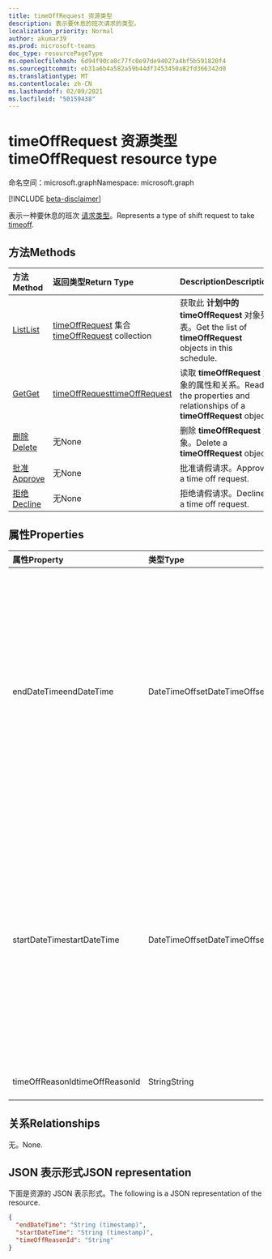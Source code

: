 ```yaml
---
title: timeOffRequest 资源类型
description: 表示要休息的班次请求的类型。
localization_priority: Normal
author: akumar39
ms.prod: microsoft-teams
doc_type: resourcePageType
ms.openlocfilehash: 6d94f90ca0c77fc0e97de94027a4bf5b591820f4
ms.sourcegitcommit: eb31a6b4a582a59b44df3453450a82fd366342d0
ms.translationtype: MT
ms.contentlocale: zh-CN
ms.lasthandoff: 02/09/2021
ms.locfileid: "50159438"
---
```

# <a name="timeoffrequest-resource-type"></a><span data-ttu-id="2a411-103">timeOffRequest 资源类型</span><span class="sxs-lookup"><span data-stu-id="2a411-103">timeOffRequest resource type</span></span>

<span data-ttu-id="2a411-104">命名空间：microsoft.graph</span><span class="sxs-lookup"><span data-stu-id="2a411-104">Namespace: microsoft.graph</span></span>

[!INCLUDE [beta-disclaimer](../../includes/beta-disclaimer.md)]

<span data-ttu-id="2a411-105">表示一种要休息的班次 [请求类型](../resources/timeoff.md)。</span><span class="sxs-lookup"><span data-stu-id="2a411-105">Represents a type of shift request to take [timeoff](../resources/timeoff.md).</span></span>

## <a name="methods"></a><span data-ttu-id="2a411-106">方法</span><span class="sxs-lookup"><span data-stu-id="2a411-106">Methods</span></span>

| <span data-ttu-id="2a411-107">方法</span><span class="sxs-lookup"><span data-stu-id="2a411-107">Method</span></span>       | <span data-ttu-id="2a411-108">返回类型</span><span class="sxs-lookup"><span data-stu-id="2a411-108">Return Type</span></span> | <span data-ttu-id="2a411-109">Description</span><span class="sxs-lookup"><span data-stu-id="2a411-109">Description</span></span> |
|:-------------|:------------|:------------|
| [<span data-ttu-id="2a411-110">List</span><span class="sxs-lookup"><span data-stu-id="2a411-110">List</span></span>](../api/timeoffrequest-list.md) | <span data-ttu-id="2a411-111">[timeOffRequest](timeoffrequest.md) 集合</span><span class="sxs-lookup"><span data-stu-id="2a411-111">[timeOffRequest](timeoffrequest.md) collection</span></span> | <span data-ttu-id="2a411-112">获取此 **计划中的 timeOffRequest** 对象列表。</span><span class="sxs-lookup"><span data-stu-id="2a411-112">Get the list of **timeOffRequest** objects in this schedule.</span></span>|
| [<span data-ttu-id="2a411-113">Get</span><span class="sxs-lookup"><span data-stu-id="2a411-113">Get</span></span>](../api/timeoffrequest-get.md) | [<span data-ttu-id="2a411-114">timeOffRequest</span><span class="sxs-lookup"><span data-stu-id="2a411-114">timeOffRequest</span></span>](timeoffrequest.md) | <span data-ttu-id="2a411-115">读取 **timeOffRequest** 对象的属性和关系。</span><span class="sxs-lookup"><span data-stu-id="2a411-115">Read the properties and relationships of a **timeOffRequest** object.</span></span> |
| [<span data-ttu-id="2a411-116">删除</span><span class="sxs-lookup"><span data-stu-id="2a411-116">Delete</span></span>](../api/timeoffrequest-delete.md) | <span data-ttu-id="2a411-117">无</span><span class="sxs-lookup"><span data-stu-id="2a411-117">None</span></span> | <span data-ttu-id="2a411-118">删除 **timeOffRequest** 对象。</span><span class="sxs-lookup"><span data-stu-id="2a411-118">Delete a **timeOffRequest** object.</span></span> |
| [<span data-ttu-id="2a411-119">批准</span><span class="sxs-lookup"><span data-stu-id="2a411-119">Approve</span></span>](../api/timeoffrequest-approve.md)|<span data-ttu-id="2a411-120">无</span><span class="sxs-lookup"><span data-stu-id="2a411-120">None</span></span>|<span data-ttu-id="2a411-121">批准请假请求。</span><span class="sxs-lookup"><span data-stu-id="2a411-121">Approve a time off request.</span></span>|
| [<span data-ttu-id="2a411-122">拒绝</span><span class="sxs-lookup"><span data-stu-id="2a411-122">Decline</span></span>](../api/timeoffrequest-decline.md)|<span data-ttu-id="2a411-123">无</span><span class="sxs-lookup"><span data-stu-id="2a411-123">None</span></span>|<span data-ttu-id="2a411-124">拒绝请假请求。</span><span class="sxs-lookup"><span data-stu-id="2a411-124">Decline a time off request.</span></span>|

## <a name="properties"></a><span data-ttu-id="2a411-125">属性</span><span class="sxs-lookup"><span data-stu-id="2a411-125">Properties</span></span>

| <span data-ttu-id="2a411-126">属性</span><span class="sxs-lookup"><span data-stu-id="2a411-126">Property</span></span>     | <span data-ttu-id="2a411-127">类型</span><span class="sxs-lookup"><span data-stu-id="2a411-127">Type</span></span>        | <span data-ttu-id="2a411-128">说明</span><span class="sxs-lookup"><span data-stu-id="2a411-128">Description</span></span> |
|:-------------|:------------|:------------|
|<span data-ttu-id="2a411-129">endDateTime</span><span class="sxs-lookup"><span data-stu-id="2a411-129">endDateTime</span></span>|<span data-ttu-id="2a411-130">DateTimeOffset</span><span class="sxs-lookup"><span data-stu-id="2a411-130">DateTimeOffset</span></span>|<span data-ttu-id="2a411-p101">时间戳类型表示使用 ISO 8601 格式的日期和时间信息，并且始终处于 UTC 时间。例如，2014 年 1 月 1 日午夜 UTC 类似于如下形式：`'2014-01-01T00:00:00Z'`</span><span class="sxs-lookup"><span data-stu-id="2a411-p101">The Timestamp type represents date and time information using ISO 8601 format and is always in UTC time. For example, midnight UTC on Jan 1, 2014 would look like this: `'2014-01-01T00:00:00Z'`</span></span>|
|<span data-ttu-id="2a411-133">startDateTime</span><span class="sxs-lookup"><span data-stu-id="2a411-133">startDateTime</span></span>|<span data-ttu-id="2a411-134">DateTimeOffset</span><span class="sxs-lookup"><span data-stu-id="2a411-134">DateTimeOffset</span></span>|<span data-ttu-id="2a411-p102">时间戳类型表示使用 ISO 8601 格式的日期和时间信息，并且始终处于 UTC 时间。例如，2014 年 1 月 1 日午夜 UTC 类似于如下形式：`'2014-01-01T00:00:00Z'`</span><span class="sxs-lookup"><span data-stu-id="2a411-p102">The Timestamp type represents date and time information using ISO 8601 format and is always in UTC time. For example, midnight UTC on Jan 1, 2014 would look like this: `'2014-01-01T00:00:00Z'`</span></span>|
|<span data-ttu-id="2a411-137">timeOffReasonId</span><span class="sxs-lookup"><span data-stu-id="2a411-137">timeOffReasonId</span></span>|<span data-ttu-id="2a411-138">String</span><span class="sxs-lookup"><span data-stu-id="2a411-138">String</span></span>|<span data-ttu-id="2a411-139">请假的原因。</span><span class="sxs-lookup"><span data-stu-id="2a411-139">The reason for the time off.</span></span>|

## <a name="relationships"></a><span data-ttu-id="2a411-140">关系</span><span class="sxs-lookup"><span data-stu-id="2a411-140">Relationships</span></span>

<span data-ttu-id="2a411-141">无。</span><span class="sxs-lookup"><span data-stu-id="2a411-141">None.</span></span>

## <a name="json-representation"></a><span data-ttu-id="2a411-142">JSON 表示形式</span><span class="sxs-lookup"><span data-stu-id="2a411-142">JSON representation</span></span>

<span data-ttu-id="2a411-143">下面是资源的 JSON 表示形式。</span><span class="sxs-lookup"><span data-stu-id="2a411-143">The following is a JSON representation of the resource.</span></span>

<!-- {
  "blockType": "resource",
  "optionalProperties": [

  ],
  "@odata.type": "microsoft.graph.timeOffRequest"
}-->

```json
{
  "endDateTime": "String (timestamp)",
  "startDateTime": "String (timestamp)",
  "timeOffReasonId": "String"
}
```

<!-- uuid: 16cd6b66-4b1a-43a1-adaf-3a886856ed98
2019-02-04 14:57:30 UTC -->
<!-- {
  "type": "#page.annotation",
  "description": "timeOffRequest resource",
  "keywords": "",
  "section": "documentation",
  "tocPath": ""
}-->


